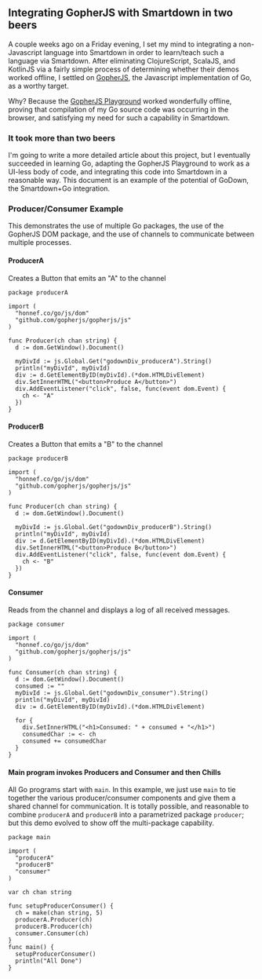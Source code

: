 ## Integrating GopherJS with Smartdown in two beers

A couple weeks ago on a Friday evening, I set my mind to integrating a non-Javascript language into Smartdown in order to learn/teach such a language via Smartdown. After eliminating ClojureScript, ScalaJS, and KotlinJS via a fairly simple process of determining whether their demos worked offline, I settled on [GopherJS](https://github.com/gopherjs/gopherjs), the Javascript implementation of Go, as a worthy target.

Why? Because the [GopherJS Playground](https://github.com/gopherjs/gopherjs.github.io) worked wonderfully offline, proving that compilation of my Go source code was occurring in the browser, and satisfying my need for such a capability in Smartdown.

### It took more than two beers

I'm going to write a more detailed article about this project, but I eventually succeeded in learning Go, adapting the GopherJS Playground to work as a UI-less body of code, and integrating this code into Smartdown in a reasonable way. This document is an example of the potential of GoDown, the Smartdown+Go integration.

### Producer/Consumer Example

This demonstrates the use of multiple Go packages, the use of the GopherJS DOM package, and the use of channels to communicate between multiple processes.

#### ProducerA

Creates a Button that emits an "A" to the channel

```go/playable/autoplay
package producerA

import (
  "honnef.co/go/js/dom"
  "github.com/gopherjs/gopherjs/js"
)

func Producer(ch chan string) {
  d := dom.GetWindow().Document()

  myDivId := js.Global.Get("godownDiv_producerA").String()
  println("myDivId", myDivId)
  div := d.GetElementByID(myDivId).(*dom.HTMLDivElement)
  div.SetInnerHTML("<button>Produce A</button>")
  div.AddEventListener("click", false, func(event dom.Event) {
    ch <- "A"
  })
}
```

#### ProducerB

Creates a Button that emits a "B" to the channel

```go/playable/autoplay
package producerB

import (
  "honnef.co/go/js/dom"
  "github.com/gopherjs/gopherjs/js"
)

func Producer(ch chan string) {
  d := dom.GetWindow().Document()

  myDivId := js.Global.Get("godownDiv_producerB").String()
  println("myDivId", myDivId)
  div := d.GetElementByID(myDivId).(*dom.HTMLDivElement)
  div.SetInnerHTML("<button>Produce B</button>")
  div.AddEventListener("click", false, func(event dom.Event) {
    ch <- "B"
  })
}
```

#### Consumer

Reads from the channel and displays a log of all received messages.

```go/playable/autoplay
package consumer

import (
  "honnef.co/go/js/dom"
  "github.com/gopherjs/gopherjs/js"
)

func Consumer(ch chan string) {
  d := dom.GetWindow().Document()
  consumed := ""
  myDivId := js.Global.Get("godownDiv_consumer").String()
  println("myDivId", myDivId)
  div := d.GetElementByID(myDivId).(*dom.HTMLDivElement)

  for {
    div.SetInnerHTML("<h1>Consumed: " + consumed + "</h1>")
    consumedChar := <- ch
    consumed += consumedChar
  }
}
```

#### Main program invokes Producers and Consumer and then Chills

All Go programs start with `main`. In this example, we just use `main` to tie together the various producer/consumer components and give them a shared channel for communication. It is totally possible, and reasonable to combine `producerA` and `producerB` into a parametrized package `producer`; but this demo evolved to show off the multi-package capability.

```go/playable/autoplay
package main

import (
  "producerA"
  "producerB"
  "consumer"
)

var ch chan string

func setupProducerConsumer() {
  ch = make(chan string, 5)
  producerA.Producer(ch)
  producerB.Producer(ch)
  consumer.Consumer(ch)
}
func main() {
  setupProducerConsumer()
  println("All Done")
}

```
